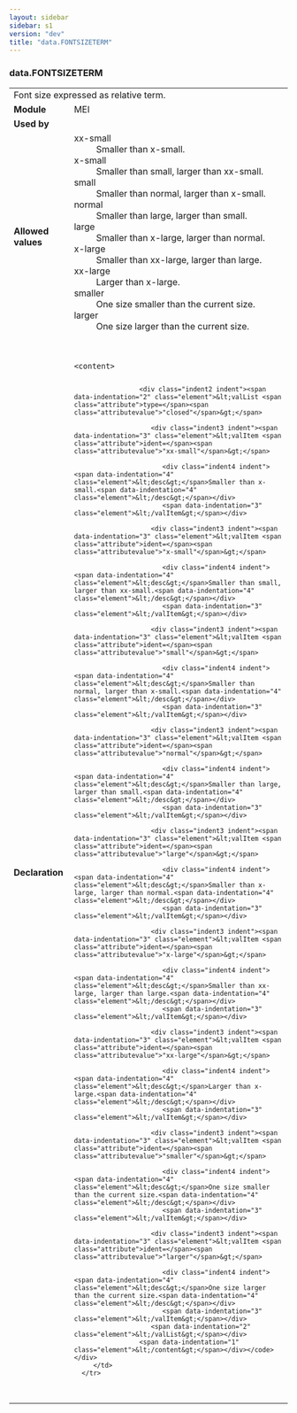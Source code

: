 ```yaml
---
layout: sidebar
sidebar: s1
version: "dev"
title: "data.FONTSIZETERM"
---
```

<div class="macroSpec">
   <h3 id="data.FONTSIZETERM">data.FONTSIZETERM</h3>
   <table class="wovenodd">
      <tr>
         <td colspan="2" class="wovenodd-col2">Font size expressed as relative term.</td>
      </tr>
      <tr>
         <td class="wovenodd-col1"><strong>Module</strong></td>
         <td class="wovenodd-col2">MEI</td>
      </tr>
      <tr>
         <td class="wovenodd-col1"><strong>Used by</strong></td>
         <td class="wovenodd-col2">
            <div class="parent"></div>
         </td>
      </tr>
      <tr>
         <td class="wovenodd-col1"><strong>Allowed values</strong></td>
         <td class="wovenodd-col2">
            <dl>
               <dt>xx-small</dt>
               <dd>Smaller than x-small.</dd>
               <dt>x-small</dt>
               <dd>Smaller than small, larger than xx-small.</dd>
               <dt>small</dt>
               <dd>Smaller than normal, larger than x-small.</dd>
               <dt>normal</dt>
               <dd>Smaller than large, larger than small.</dd>
               <dt>large</dt>
               <dd>Smaller than x-large, larger than normal.</dd>
               <dt>x-large</dt>
               <dd>Smaller than xx-large, larger than large.</dd>
               <dt>xx-large</dt>
               <dd>Larger than x-large.</dd>
               <dt>smaller</dt>
               <dd>One size smaller than the current size.</dd>
               <dt>larger</dt>
               <dd>One size larger than the current size.</dd>
            </dl>
         </td>
      </tr>
      <tr>
         <td class="wovenodd-col1"><strong>Declaration</strong></td>
         <td class="wovenodd-col2">
            <div class="code" xml:space="preserve" data-lang="ODD"><code>
                  <div class="indent1 indent"><span data-indentation="1" class="element">&lt;content&gt;</span>
                     
                     <div class="indent2 indent"><span data-indentation="2" class="element">&lt;valList <span class="attribute">type=</span><span class="attributevalue">"closed"</span>&gt;</span>
                        
                        <div class="indent3 indent"><span data-indentation="3" class="element">&lt;valItem <span class="attribute">ident=</span><span class="attributevalue">"xx-small"</span>&gt;</span>
                           
                           <div class="indent4 indent"><span data-indentation="4" class="element">&lt;desc&gt;</span>Smaller than x-small.<span data-indentation="4" class="element">&lt;/desc&gt;</span></div>
                           <span data-indentation="3" class="element">&lt;/valItem&gt;</span></div>
                        
                        <div class="indent3 indent"><span data-indentation="3" class="element">&lt;valItem <span class="attribute">ident=</span><span class="attributevalue">"x-small"</span>&gt;</span>
                           
                           <div class="indent4 indent"><span data-indentation="4" class="element">&lt;desc&gt;</span>Smaller than small, larger than xx-small.<span data-indentation="4" class="element">&lt;/desc&gt;</span></div>
                           <span data-indentation="3" class="element">&lt;/valItem&gt;</span></div>
                        
                        <div class="indent3 indent"><span data-indentation="3" class="element">&lt;valItem <span class="attribute">ident=</span><span class="attributevalue">"small"</span>&gt;</span>
                           
                           <div class="indent4 indent"><span data-indentation="4" class="element">&lt;desc&gt;</span>Smaller than normal, larger than x-small.<span data-indentation="4" class="element">&lt;/desc&gt;</span></div>
                           <span data-indentation="3" class="element">&lt;/valItem&gt;</span></div>
                        
                        <div class="indent3 indent"><span data-indentation="3" class="element">&lt;valItem <span class="attribute">ident=</span><span class="attributevalue">"normal"</span>&gt;</span>
                           
                           <div class="indent4 indent"><span data-indentation="4" class="element">&lt;desc&gt;</span>Smaller than large, larger than small.<span data-indentation="4" class="element">&lt;/desc&gt;</span></div>
                           <span data-indentation="3" class="element">&lt;/valItem&gt;</span></div>
                        
                        <div class="indent3 indent"><span data-indentation="3" class="element">&lt;valItem <span class="attribute">ident=</span><span class="attributevalue">"large"</span>&gt;</span>
                           
                           <div class="indent4 indent"><span data-indentation="4" class="element">&lt;desc&gt;</span>Smaller than x-large, larger than normal.<span data-indentation="4" class="element">&lt;/desc&gt;</span></div>
                           <span data-indentation="3" class="element">&lt;/valItem&gt;</span></div>
                        
                        <div class="indent3 indent"><span data-indentation="3" class="element">&lt;valItem <span class="attribute">ident=</span><span class="attributevalue">"x-large"</span>&gt;</span>
                           
                           <div class="indent4 indent"><span data-indentation="4" class="element">&lt;desc&gt;</span>Smaller than xx-large, larger than large.<span data-indentation="4" class="element">&lt;/desc&gt;</span></div>
                           <span data-indentation="3" class="element">&lt;/valItem&gt;</span></div>
                        
                        <div class="indent3 indent"><span data-indentation="3" class="element">&lt;valItem <span class="attribute">ident=</span><span class="attributevalue">"xx-large"</span>&gt;</span>
                           
                           <div class="indent4 indent"><span data-indentation="4" class="element">&lt;desc&gt;</span>Larger than x-large.<span data-indentation="4" class="element">&lt;/desc&gt;</span></div>
                           <span data-indentation="3" class="element">&lt;/valItem&gt;</span></div>
                        
                        <div class="indent3 indent"><span data-indentation="3" class="element">&lt;valItem <span class="attribute">ident=</span><span class="attributevalue">"smaller"</span>&gt;</span>
                           
                           <div class="indent4 indent"><span data-indentation="4" class="element">&lt;desc&gt;</span>One size smaller than the current size.<span data-indentation="4" class="element">&lt;/desc&gt;</span></div>
                           <span data-indentation="3" class="element">&lt;/valItem&gt;</span></div>
                        
                        <div class="indent3 indent"><span data-indentation="3" class="element">&lt;valItem <span class="attribute">ident=</span><span class="attributevalue">"larger"</span>&gt;</span>
                           
                           <div class="indent4 indent"><span data-indentation="4" class="element">&lt;desc&gt;</span>One size larger than the current size.<span data-indentation="4" class="element">&lt;/desc&gt;</span></div>
                           <span data-indentation="3" class="element">&lt;/valItem&gt;</span></div>
                        <span data-indentation="2" class="element">&lt;/valList&gt;</span></div>
                     <span data-indentation="1" class="element">&lt;/content&gt;</span></div></code></div>
         </td>
      </tr>
   </table>
</div>